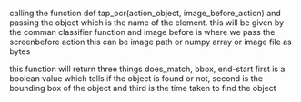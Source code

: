 calling the function def tap_ocr(action_object, image_before_action) and passing the object which is the name of the element. this will be given by the comman classifier function and image before is where we pass the screenbefore action this can be image path or numpy array or image file as bytes

this function will return three things does_match, bbox, end-start first is a boolean value which tells if the object is found or not, second is the bounding box of the object and third is the time taken to find the object